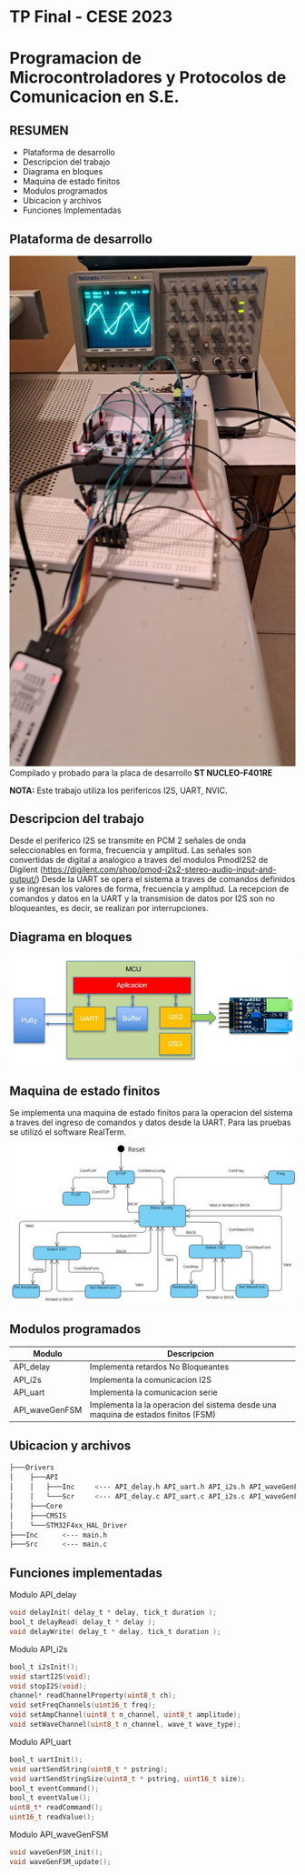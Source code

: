 # TP Final - CESE 2023 
# Programacion de Microcontroladores y Protocolos de Comunicacion en S.E.

## RESUMEN
- Plataforma de desarrollo 
- Descripcion del trabajo
- Diagrama en bloques
- Maquina de estado finitos
- Modulos programados
- Ubicacion y archivos
- Funciones Implementadas

## Plataforma de desarrollo
![alt text](PdMyPCSE.jpg)
Compilado y probado para la placa de desarrollo **ST NUCLEO-F401RE**

**NOTA:** Este trabajo utiliza los perifericos I2S, UART, NVIC.

## Descripcion del trabajo
Desde el periferico I2S se transmite en PCM 2 señales de onda seleccionables en forma, frecuencia y amplitud.
Las señales son convertidas de digital a analogico a traves del modulos PmodI2S2 de Digilent (https://digilent.com/shop/pmod-i2s2-stereo-audio-input-and-output/)
Desde la UART se opera el sistema a traves de comandos definidos y se ingresan los valores de forma, frecuencia y amplitud.
La recepcion de comandos y datos en la UART y la transmision de datos por I2S son no bloqueantes, es decir, se realizan por interrupciones.

## Diagrama en bloques
![alt text](DiagramaBloques.JPG)

## Maquina de estado finitos
Se implementa una maquina de estado finitos para la operacion del sistema a traves del ingreso de comandos y datos desde la UART.
Para las pruebas se utilizó el software RealTerm. 
 
![alt text](FSM.JPG)

## Modulos programados

| Modulo | Descripcion |
| --- | --- |
| API_delay | Implementa retardos No Bloqueantes |
| API_i2s | Implementa la comunicacion I2S |
| API_uart | Implementa la comunicacion serie |
| API_waveGenFSM | Implementa la la operacion del sistema desde una maquina de estados finitos (FSM) |

## Ubicacion y archivos
```bash
├───Drivers
│    ├───API
│    │   ├───Inc     <--- API_delay.h API_uart.h API_i2s.h API_waveGenFSM.h
│    │   └───Scr     <--- API_delay.c API_uart.c API_i2s.c API_waveGenFSM.c
│    ├───Core
│    ├───CMSIS
│    └───STM32F4xx_HAL_Driver
├───Inc      <--- main.h
├───Src      <--- main.c
```

## Funciones implementadas

Modulo API_delay
```C
void delayInit( delay_t * delay, tick_t duration );
bool_t delayRead( delay_t * delay );
void delayWrite( delay_t * delay, tick_t duration );
```

Modulo API_i2s
```C
bool_t i2sInit();											
void startI2S(void);										
void stopI2S(void);											
channel* readChannelProperty(uint8_t ch);					
void setFreqChannels(uint16_t freq);						
void setAmpChannel(uint8_t n_channel, uint8_t amplitude);	
void setWaveChannel(uint8_t n_channel, wave_t wave_type);		
```

Modulo API_uart
```C
bool_t uartInit();
void uartSendString(uint8_t * pstring);
void uartSendStringSize(uint8_t * pstring, uint16_t size);
bool_t eventCommand();
bool_t eventValue();
uint8_t* readCommand();
uint16_t readValue();
```

Modulo API_waveGenFSM
```C
void waveGenFSM_init();
void waveGenFSM_update();	
```